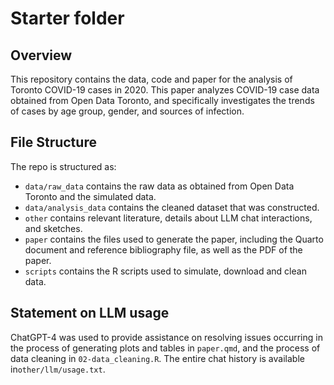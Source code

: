 # Starter folder

## Overview

This repository contains the data, code and paper for the analysis of Toronto COVID-19 cases in 2020. This paper analyzes COVID-19 case data obtained from Open Data Toronto, and specifically investigates the trends of cases by age group, gender, and sources of infection.


## File Structure

The repo is structured as:

-   `data/raw_data` contains the raw data as obtained from Open Data Toronto and the simulated data.
-   `data/analysis_data` contains the cleaned dataset that was constructed.
-   `other` contains relevant literature, details about LLM chat interactions, and sketches.
-   `paper` contains the files used to generate the paper, including the Quarto document and reference bibliography file, as well as the PDF of the paper. 
-   `scripts` contains the R scripts used to simulate, download and clean data.


## Statement on LLM usage

ChatGPT-4 was used to provide assistance on resolving issues occurring in the process of generating plots and tables in `paper.qmd`, and the process of data cleaning in `02-data_cleaning.R`. The entire chat history is available in`other/llm/usage.txt`.